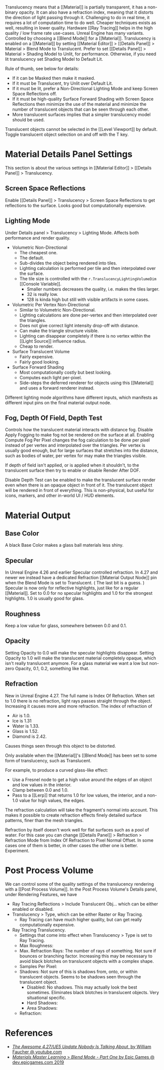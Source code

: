 Translucency means that a [[Material]] is partially transparent, it has a non-binary opacity.
It can also have a refraction index, meaning that it distorts the direction of light passing through it.
Challenging to do in real time, it requires a lot of computation time to do well.
Cheaper techniques exists as well, resulting in lower quality.
Hardware [[Ray Tracing]] helps in the high quality / low frame rate use-cases.
Unreal Engine has many variants.
Controlled by choosing a [[Blend Mode]] for a [[Material]].
Translucency is enabled on a [[Material]] by setting [[Material Editor]] > [[Details Panel]] > Material > Blend Mode to Translucent.
Prefer to set [[Details Panel]] > Material > Shading Model to Unlit, for performance.
Otherwise, if you need lit translucency set Shading Model to Default Lit.

Rule of thumb, see below for details:
- If it can be Masked then make it masked.
- If it must be Translucent, try Unlit over Default Lit.
- If it must be lit, prefer a Non-Directional Lighting Mode and keep Screen Space Reflections off.
- If it must be high-quality Surface Forward Shading with Screen Space Reflections then minimize the use of the material and minimize the number of translucent objects that can be seen through each other.
- More translucent surfaces implies that a simpler translucency model should be used.

Translucent objects cannot be selected in the [[Level Viewport]] by default.
Toggle translucent object selection on and off with the T key.


# Material Details Panel Settings

This section is about the various settings in [[Material Editor]] > [[Details Panel]] > Translucency.

## Screen Space Reflections

Enable [[Details Panel]] > Translucency > Screen Space Reflections to get reflections to the surface.
Looks good but computationally expensive.

## Lighting Mode

Under Details panel > Translucency > Lighting Mode.
Affects both performance and render quality.

- Volumetric Non-Directional
  - The cheapest one.
  - The default.
  - Sub-divides the object being rendered into tiles.
  - Lighting calculation is performed per tile and then interpolated over the surface.
  - The tile size is controlled with the `r.TranslucencyLightingVolumeDim` [[Console Variable]].
	  - Smaller numbers decreases the quality, i.e. makes the tiles larger.
	  - 32 is really low.
	  - 128 is kinda high but still with visible artifacts in some cases.
- Volumetric Per Vertex Non-Directional
    - Similar to Volumetric Non-Directional.
    - Lighting calculations are done per-vertex and then interpolated over the triangles.
    - Does not give correct light intensity drop-off with distance.
    - Can make the triangle structure visible.
    - Lighting can disappear completely if there is no vertex within the [[Light Source]] influence radius.
    - Cheap to render.
- Surface Translucent Volume
  - Fairly expensive.
  - Fairly good looking.
- Surface Forward Shading
  - Most computationally costly but best looking.
  - Computes each light per-pixel.
  - Side-steps the deferred renderer for objects using this [[Material]] and uses a forward renderer instead.

Different lighting mode algorithms have different inputs,
which manifests as different input pins on the final material output node.

## Fog, Depth Of Field, Depth Test

Controls how the translucent material interacts with distance fog.
Disable Apply Fogging to make fog not be rendered on the surface at all.
Enabling Compute Fog Per Pixel changes the fog calculation to be done per pixel instead of per vertex and interpolated over the triangles.
Per vertex is usually good enough, but for large surfaces that stretches into the distance, such as bodies of water, per vertex for may make the triangles visible.

If depth of field isn't applied, or is applied when it shouldn't, to the translucent surface then try to enable or disable Render After DOF.

Disable Depth Test can be enabled to make the translucent surface render even when there is an opaque object in front of it.
The translucent object will be rendered in front of everything.
This is non-physical, but useful for icons, markers, and other in-world UI / HUD elements.


# Material Output

## Base Color

A black Base Color makes a glass ball materials less shiny.


## Specular

In Unreal Engine 4.26 and earlier Specular controlled refraction.
In 4.27 and newer we instead have a dedicated Refraction [[Material Output Node]] pin when the Blend Mode is set to Translucent.
(
The last bit is a guess.
)
Specular is now only for reflective highlights, just like for a regular [[Material]].
Set to 0.0 for no specular highlights and 1.0 for the strongest highlights.
1.0 is usually good for glass.


## Roughness

Keep a low value for glass, somewhere between 0.0 and 0.1.


## Opacity

Setting Opacity to 0.0 will make the specular highlights disappear.
Setting Opacity to 1.0 will make the translucent material completely opaque, which isn't really translucent anymore.
For a glass material we want a low but non-zero Opacity,
0.1, 0.2, something like that.


## Refraction

New in Unreal Engine 4.27.
The full name is Index Of Refraction.
When set to 1.0 there is no refraction, light rays passes straight through the object.
Increasing it causes more and more refraction.
The index of refraction of
- Air is 1.0.
- Ice is 1.31
- Water is 1.33.
- Glass is 1.52.
- Diamond is 2.42.

Causes things seen through this object to be distorted.

Only available when the [[Material]]'s [[Blend Mode]] has been set to some form of translucency, such as Translucent.

For example, to produce a curved glass-like effect:
- Use a Fresnel node to get a high value around the edges of an object and low values in the interior.
- Clamp between 0.0 and 1.0.
- Pass to a [[Lerp]] that returns 1.0 for low values, the interior, and a non-1.0 value for high values, the edges.

The refraction calculation will take the fragment's normal into account.
This makes it possible to create refraction effects finely detailed surface patterns, finer than the mesh triangles.

Refraction by itself doesn't work well for flat surfaces such as a pool of water.
For this case you can change [[Details Panel]] > Refraction > Refraction Mode from Index Of Refraction to Pixel Normal Offset.
In some cases one of them is better, in other cases the other one is better. Experiment.

# Post Process Volume

We can control some of the quality settings of the translucency rendering with a [[Post Process Volume]].
In the Post Process Volume's Details panel, under Rendering Features, we have
- Ray Tracing Reflections > Include Translucent Obj... which can be either enabled or disabled.
- Translucency > Type, which can be either Raster or Ray Tracing.
	- Ray Tracing can have much higher quality, but can get really computationally expensive.
- Ray Tracing Translucency.
	- Settings that come into effect when Translucency > Type is set to Ray Tracing.
	- Max Roughness:
	- Max. Refraction Rays: The number of rays of something. Not sure if bounces or branching factor. Increasing this may be necessary to avoid black blotches on translucent objects with a complex shape.
	- Samples Per Pixel:
	- Shadows: Not sure of this is shadows from, onto, or within translucent objects. Seems to be shadows seen through the translucent object.
		- Disabled: No shadows. This may actually look the best sometimes. Eliminates black blotches in translucent objects. Very situational specific.
		- Hard Shadows:
		- Area Shadows:
	- Refraction:

# References

- [_The Awesome 4.27/UE5 Update Nobody Is Talking About_, by William Faucher @ youtube.com](https://www.youtube.com/watch?v=p8TnqBiWKyY)
- [_Materials Master Learning_ > _Blend Mode - Part One_ by Epic Games @ dev.epicgames.com 2019](https://dev.epicgames.com/community/learning/courses/2dy/unreal-engine-materials-master-learning/EV7/blend-mode-part-one)

